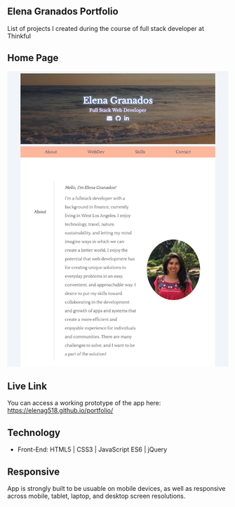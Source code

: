 ## Elena Granados Portfolio
List of projects I created during the course of full stack developer at Thinkful  

## Home Page 


![](https://github.com/ElenaG518/portfolio/blob/master/images/homepage.png)  

## Live Link
You can access a working prototype of the app here: https://elenag518.github.io/portfolio/

## Technology
* Front-End: HTML5 | CSS3 | JavaScript ES6 | jQuery


## Responsive
App is strongly built to be usuable on mobile devices, as well as responsive across mobile, tablet, laptop, and desktop screen resolutions.

